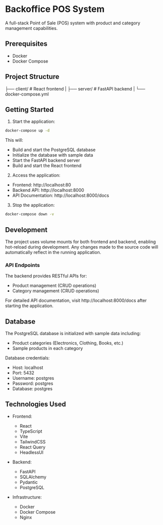 # Backoffice POS System

A full-stack Point of Sale (POS) system with product and category management capabilities.

## Prerequisites

- Docker
- Docker Compose

## Project Structure

├── client/ # React frontend
|
├── server/ # FastAPI backend
|
└── docker-compose.yml

## Getting Started

1. Start the application:

```bash
docker-compose up -d
```

This will:

- Build and start the PostgreSQL database
- Initialize the database with sample data
- Start the FastAPI backend server
- Build and start the React frontend

2. Access the application:

- Frontend: http://localhost:80
- Backend API: http://localhost:8000
- API Documentation: http://localhost:8000/docs

3. Stop the application:

```bash
docker-compose down -v
```

## Development

The project uses volume mounts for both frontend and backend, enabling hot-reload during development. Any changes made to the source code will automatically reflect in the running application.

### API Endpoints

The backend provides RESTful APIs for:

- Product management (CRUD operations)
- Category management (CRUD operations)

For detailed API documentation, visit http://localhost:8000/docs after starting the application.

## Database

The PostgreSQL database is initialized with sample data including:

- Product categories (Electronics, Clothing, Books, etc.)
- Sample products in each category

Database credentials:

- Host: localhost
- Port: 5432
- Username: postgres
- Password: postgres
- Database: postgres

## Technologies Used

- Frontend:

  - React
  - TypeScript
  - Vite
  - TailwindCSS
  - React Query
  - HeadlessUI

- Backend:

  - FastAPI
  - SQLAlchemy
  - Pydantic
  - PostgreSQL

- Infrastructure:
  - Docker
  - Docker Compose
  - Nginx
